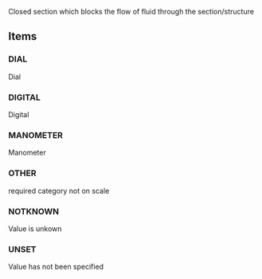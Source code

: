 Closed section which blocks the flow of fluid through the section/structure

<!-- end of short definition -->


## Items

### DIAL
Dial

### DIGITAL
Digital

### MANOMETER
Manometer

### OTHER
required category not on scale

### NOTKNOWN
Value is unkown

### UNSET
Value has not been specified
